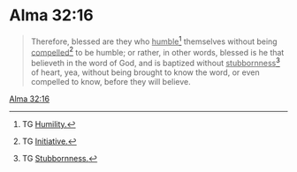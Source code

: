 # Alma 32:16

> Therefore, blessed are they who <u>humble</u>[^a] themselves without being <u>compelled</u>[^b] to be humble; or rather, in other words, blessed is he that believeth in the word of God, and is baptized without <u>stubbornness</u>[^c] of heart, yea, without being brought to know the word, or even compelled to know, before they will believe.

[Alma 32:16](https://www.churchofjesuschrist.org/study/scriptures/bofm/alma/32?lang=eng&id=p16#p16)


[^a]: TG [Humility.](https://www.churchofjesuschrist.org/study/scriptures/tg/humility?lang=eng)
[^b]: TG [Initiative.](https://www.churchofjesuschrist.org/study/scriptures/tg/initiative?lang=eng)
[^c]: TG [Stubbornness.](https://www.churchofjesuschrist.org/study/scriptures/tg/stubbornness?lang=eng)
